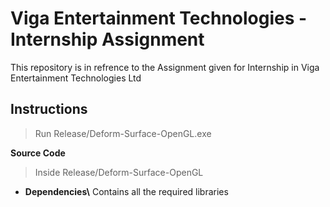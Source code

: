 # Viga Entertainment Technologies - Internship Assignment
This repository is in refrence to the Assignment given for Internship in Viga Entertainment Technologies Ltd

## Instructions

> Run Release/Deform-Surface-OpenGL.exe

**Source Code**

> Inside Release/Deform-Surface-OpenGL


- **Dependencies\\**
    Contains all the required libraries
